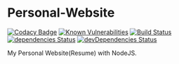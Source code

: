 # Personal-Website

[![Codacy Badge](https://api.codacy.com/project/badge/Grade/dcf19798ae9a48828f935ac9c1cba5e7)](https://app.codacy.com/app/bacali95/personal-website?utm_source=github.com&utm_medium=referral&utm_content=bacali95/personal-website&utm_campaign=Badge_Grade_Dashboard)
[![Known Vulnerabilities](https://snyk.io/test/github/bacali95/personal-website/badge.svg)](https://snyk.io/test/github/bacali95/personal-website)
[![Build Status](https://travis-ci.org/bacali95/personal-website.svg?branch=master)](https://travis-ci.org/bacali95/personal-website)
[![dependencies Status](https://david-dm.org/bacali95/personal-website/status.svg)](https://david-dm.org/bacali95/personal-website)
[![devDependencies Status](https://david-dm.org/bacali95/personal-website/dev-status.svg)](https://david-dm.org/bacali95/personal-website?type=dev)

My Personal Website(Resume) with NodeJS.
